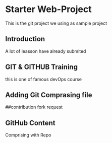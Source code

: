 # Starter Web-Project
This is the git project we using as sample project


## Introduction
A lot of leasson have already submited

## GIT & GITHUB Training
this is one of famous devOps course

## Adding Git Comprasing file


##contribution
fork request


## GitHub Content 
Comprising with Repo